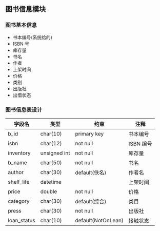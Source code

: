 ## 图书信息模块

### 图书基本信息

- 书本编号(系统给的)
- ISBN 号
- 库存量
- 书名
- 作者
- 上架时间
- 价格
- 类别
- 出版社
- 出借状态

### 图书信息表设计

| 字段名      | 类型         | 约束               | 注释      |
| ----------- | ------------ | ------------------ | --------- |
| b_id        | char(10)     | primary key        | 书本编号  |
| isbn        | char(12)     | not null           | ISBN 编号 |
| inventory   | unsigned int | not null           | 库存量    |
| b_name      | char(50)     | not null           | 书名      |
| author      | char(30)     | default(佚名)      | 作者名    |
| shelf_life  | datetime     |                    | 上架时间  |
| price       | double       | not null           | 价格      |
| category    | char(30)     | default(综合)      | 类目      |
| press       | char(30)     | not null           | 出版社    |
| loan_status | char(10)     | default(NotOnLean) | 接触状态  |
